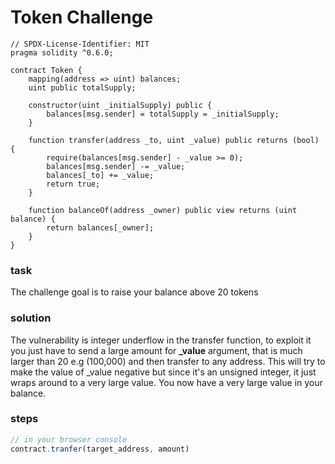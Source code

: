 # Token Challenge

```solidity
// SPDX-License-Identifier: MIT
pragma solidity ^0.6.0;

contract Token {
    mapping(address => uint) balances;
    uint public totalSupply;

    constructor(uint _initialSupply) public {
        balances[msg.sender] = totalSupply = _initialSupply;
    }

    function transfer(address _to, uint _value) public returns (bool) {
        require(balances[msg.sender] - _value >= 0);
        balances[msg.sender] -= _value;
        balances[_to] += _value;
        return true;
    }

    function balanceOf(address _owner) public view returns (uint balance) {
        return balances[_owner];
    }
}

```
### task

The challenge goal is to raise your balance above 20 tokens

### solution

The vulnerability is integer underflow in the transfer function, to exploit it you just have to send a large amount for **_value** argument,
that is much larger than 20 e.g (100,000) and then transfer to any address. This will try to make the value of _value negative but since it's an unsigned integer,
it just wraps around to a very large value. You now have a very large value in your balance.

### steps

```javascript
// in your browser console
contract.tranfer(target_address, amount)

```
